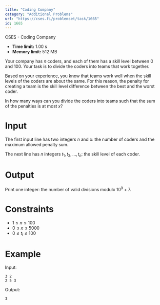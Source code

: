 ```yaml
---
title: "Coding Company"
category: "Additional Problems"
url: "https://cses.fi/problemset/task/1665"
id: 1665
---
```


CSES - Coding Company

  * **Time limit:** 1.00 s
  * **Memory limit:** 512 MB

Your company has $n$ coders, and each of them has a skill level between $0$
and $100$. Your task is to divide the coders into teams that work together.

Based on your experience, you know that teams work well when the skill levels
of the coders are about the same. For this reason, the penalty for creating a
team is the skill level difference between the best and the worst coder.

In how many ways can you divide the coders into teams such that the sum of the
penalties is at most $x$?

# Input

The first input line has two integers $n$ and $x$: the number of coders and
the maximum allowed penalty sum.

The next line has $n$ integers $t_1,t_2,\dots,t_n$: the skill level of each
coder.

# Output

Print one integer: the number of valid divisions modulo $10^9+7$.

# Constraints

  * $1 \le n \le 100$
  * $0 \le x \le 5000$
  * $0 \le t_i \le 100$

# Example

Input:

    
    
    3 2
    2 5 3
    

Output:

    
    
    3
    

